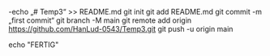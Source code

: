 -echo „# Temp3“ >> README.md 
  git init 
  git add README.md 
  git commit -m „first commit“ 
  git branch -M main 
  git remote add origin https://github.com/HanLud-0543/Temp3.git
  git push -u origin main
   
echo "FERTIG"
<!---
-
- 👋 Hi, I’m **@HanLud-0543**
- 👀 I’m interested in different Script languages 
- 🌱 At the moment, i’m currently learning script language **Phyton!**
- 💞️ I’m looking to collaborate on: ???
- 📫 How can jou reach me: ???


HanLud-0543/HanLud-0543 is a ✨ special ✨ repository because its `README.md` (this file) appears on your GitHub profile.
You can click the Preview link to take a look at your changes.
--->
